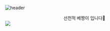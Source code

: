 ![header](https://capsule-render.vercel.app/api?type=waving&color=auto&height=300&section=header&text=Jaechun%20Hwang&fontSize=90)

<div align="center">선천적 베짱이 입니다👋</div>

<img src="https://img.shields.io/badge/Android-3DDC84?style=flat-square&logo=Android&logoColor=white"/>
